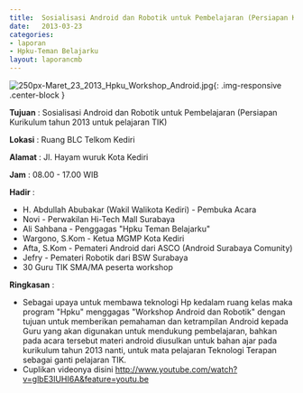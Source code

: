 ```yaml
---	
title: 	Sosialisasi Android dan Robotik untuk Pembelajaran (Persiapan Kurikulum tahun 2013 untuk pelajaran TIK)
date: 	2013-03-23
categories:	
- laporan	
- Hpku-Teman Belajarku	
layout: laporancmb	
---	
```

	
![250px-Maret_23_2013_Hpku_Workshop_Android.jpg](/uploads/250px-Maret_23_2013_Hpku_Workshop_Android.jpg){: .img-responsive .center-block }	
	
**Tujuan** :	Sosialisasi Android dan Robotik untuk Pembelajaran (Persiapan Kurikulum tahun 2013 untuk pelajaran TIK)
	
**Lokasi** :	Ruang BLC Telkom Kediri
	
**Alamat** : 	Jl. Hayam wuruk Kota Kediri
	
**Jam** :	08.00 - 17.00 WIB
	
**Hadir** :	
*	H. Abdullah Abubakar (Wakil Walikota Kediri) - Pembuka Acara
*	Novi - Perwakilan Hi-Tech Mall Surabaya
*	Ali Sahbana - Penggagas "Hpku Teman Belajarku"
*	Wargono, S.Kom - Ketua MGMP Kota Kediri
*	Afta, S.Kom - Pemateri Android dari ASCO (Android Surabaya Comunity)
*	Jefry - Pemateri Robotik dari BSW Surabaya
*	30 Guru TIK SMA/MA peserta workshop

**Ringkasan** :	
*	Sebagai upaya untuk membawa teknologi Hp kedalam ruang kelas maka program "Hpku" menggagas "Workshop Android dan Robotik" dengan tujuan untuk memberikan pemahaman dan ketrampilan Android kepada Guru yang akan digunakan untuk mendukung pembelajaran, bahkan pada acara tersebut materi android diusulkan untuk bahan ajar pada kurikulum tahun 2013 nanti, untuk mata pelajaran Teknologi Terapan sebagai ganti pelajaran TIK.
*	Cuplikan videonya disini http://www.youtube.com/watch?v=glbE3lUHI6A&feature=youtu.be
